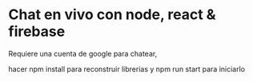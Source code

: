 # Chat en vivo con node, react & firebase

Requiere una cuenta de google para chatear,

hacer npm install para reconstruir librerias 
y npm run start para iniciarlo
